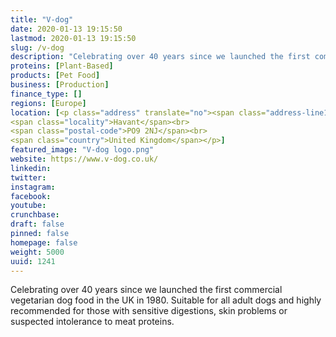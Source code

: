 ```yaml
---
title: "V-dog"
date: 2020-01-13 19:15:50
lastmod: 2020-01-13 19:15:50
slug: /v-dog
description: "Celebrating over 40 years since we launched the first commercial vegetarian dog food in the UK in 1980. Suitable for all adult dogs and highly recommended for those with sensitive digestions, skin problems or suspected intolerance to meat proteins."
proteins: [Plant-Based]
products: [Pet Food]
business: [Production]
finance_type: []
regions: [Europe]
location: [<p class="address" translate="no"><span class="address-line1">Downley Road</span><br>
<span class="locality">Havant</span><br>
<span class="postal-code">PO9 2NJ</span><br>
<span class="country">United Kingdom</span></p>]
featured_image: "V-dog logo.png"
website: https://www.v-dog.co.uk/
linkedin: 
twitter: 
instagram: 
facebook: 
youtube: 
crunchbase: 
draft: false
pinned: false
homepage: false
weight: 5000
uuid: 1241
---
```

Celebrating over 40 years since we launched the first commercial vegetarian dog food in the UK in 1980. Suitable for all adult dogs and highly recommended for those with sensitive digestions, skin problems or suspected intolerance to meat proteins.

